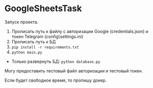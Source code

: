 # GoogleSheetsTask

Запуск проекта. 

1. Прописать путь к файлу с авторизации Google (credentials.json) и токен Telegram (config\settings.ini)
2. Прописать путь к БД
3. `pip install -r requirements.txt`
4. `python main.py`
- Только развернуть БД: `python database.py`

Могу предоставить тестовый файл авторизации и тестовый токен.

Если будет свободное время, то пропишу докер. 
